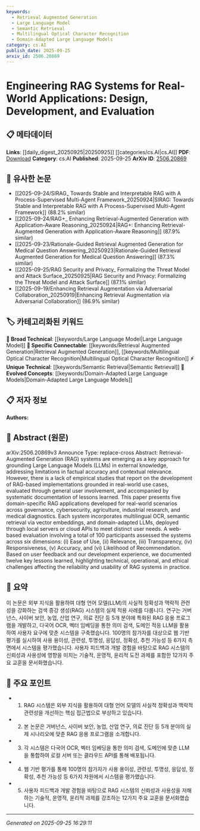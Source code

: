 ```yaml
---
keywords:
  - Retrieval Augmented Generation
  - Large Language Model
  - Semantic Retrieval
  - Multilingual Optical Character Recognition
  - Domain-Adapted Large Language Models
category: cs.AI
publish_date: 2025-09-25
arxiv_id: 2506.20869
---
```


<!-- KEYWORD_LINKING_METADATA:
{
  "processed_timestamp": "2025-09-25T16:29:11.346420",
  "vocabulary_version": "1.0",
  "selected_keywords": [
    "Retrieval Augmented Generation",
    "Large Language Model",
    "Semantic Retrieval",
    "Multilingual Optical Character Recognition",
    "Domain-Adapted Large Language Models"
  ],
  "rejected_keywords": [],
  "similarity_scores": {
    "Retrieval Augmented Generation": 0.92,
    "Large Language Model": 0.85,
    "Semantic Retrieval": 0.78,
    "Multilingual Optical Character Recognition": 0.8,
    "Domain-Adapted Large Language Models": 0.77
  },
  "extraction_method": "AI_prompt_based",
  "budget_applied": true,
  "candidates_json": {
    "candidates": [
      {
        "surface": "Retrieval-Augmented Generation",
        "canonical": "Retrieval Augmented Generation",
        "aliases": [
          "RAG"
        ],
        "category": "specific_connectable",
        "rationale": "RAG is a trending approach that enhances LLMs with external knowledge, making it highly relevant for linking in knowledge graphs.",
        "novelty_score": 0.45,
        "connectivity_score": 0.88,
        "specificity_score": 0.85,
        "link_intent_score": 0.92
      },
      {
        "surface": "Large Language Models",
        "canonical": "Large Language Model",
        "aliases": [
          "LLMs"
        ],
        "category": "broad_technical",
        "rationale": "LLMs are foundational in the paper's context, providing a broad technical base for linking.",
        "novelty_score": 0.3,
        "connectivity_score": 0.9,
        "specificity_score": 0.7,
        "link_intent_score": 0.85
      },
      {
        "surface": "Semantic Retrieval",
        "canonical": "Semantic Retrieval",
        "aliases": [],
        "category": "unique_technical",
        "rationale": "Semantic retrieval is a unique technical aspect that enhances the precision of information retrieval in RAG systems.",
        "novelty_score": 0.65,
        "connectivity_score": 0.75,
        "specificity_score": 0.8,
        "link_intent_score": 0.78
      },
      {
        "surface": "Multilingual OCR",
        "canonical": "Multilingual Optical Character Recognition",
        "aliases": [
          "Multilingual OCR"
        ],
        "category": "specific_connectable",
        "rationale": "Multilingual OCR is crucial for processing diverse text inputs, enhancing the applicability of RAG systems.",
        "novelty_score": 0.55,
        "connectivity_score": 0.7,
        "specificity_score": 0.78,
        "link_intent_score": 0.8
      },
      {
        "surface": "Domain-Adapted LLMs",
        "canonical": "Domain-Adapted Large Language Models",
        "aliases": [
          "Domain-Adapted LLMs"
        ],
        "category": "evolved_concepts",
        "rationale": "Adapting LLMs to specific domains is an evolving concept that enhances their relevance and accuracy.",
        "novelty_score": 0.6,
        "connectivity_score": 0.72,
        "specificity_score": 0.82,
        "link_intent_score": 0.77
      }
    ],
    "ban_list_suggestions": [
      "method",
      "experiment",
      "performance"
    ]
  },
  "decisions": [
    {
      "candidate_surface": "Retrieval-Augmented Generation",
      "resolved_canonical": "Retrieval Augmented Generation",
      "decision": "linked",
      "scores": {
        "novelty": 0.45,
        "connectivity": 0.88,
        "specificity": 0.85,
        "link_intent": 0.92
      }
    },
    {
      "candidate_surface": "Large Language Models",
      "resolved_canonical": "Large Language Model",
      "decision": "linked",
      "scores": {
        "novelty": 0.3,
        "connectivity": 0.9,
        "specificity": 0.7,
        "link_intent": 0.85
      }
    },
    {
      "candidate_surface": "Semantic Retrieval",
      "resolved_canonical": "Semantic Retrieval",
      "decision": "linked",
      "scores": {
        "novelty": 0.65,
        "connectivity": 0.75,
        "specificity": 0.8,
        "link_intent": 0.78
      }
    },
    {
      "candidate_surface": "Multilingual OCR",
      "resolved_canonical": "Multilingual Optical Character Recognition",
      "decision": "linked",
      "scores": {
        "novelty": 0.55,
        "connectivity": 0.7,
        "specificity": 0.78,
        "link_intent": 0.8
      }
    },
    {
      "candidate_surface": "Domain-Adapted LLMs",
      "resolved_canonical": "Domain-Adapted Large Language Models",
      "decision": "linked",
      "scores": {
        "novelty": 0.6,
        "connectivity": 0.72,
        "specificity": 0.82,
        "link_intent": 0.77
      }
    }
  ]
}
-->

# Engineering RAG Systems for Real-World Applications: Design, Development, and Evaluation

## 📋 메타데이터

**Links**: [[daily_digest_20250925|20250925]] [[categories/cs.AI|cs.AI]]
**PDF**: [Download](https://arxiv.org/pdf/2506.20869.pdf)
**Category**: cs.AI
**Published**: 2025-09-25
**ArXiv ID**: [2506.20869](https://arxiv.org/abs/2506.20869)

## 🔗 유사한 논문
- [[2025-09-24/SIRAG_ Towards Stable and Interpretable RAG with A Process-Supervised Multi-Agent Framework_20250924|SIRAG: Towards Stable and Interpretable RAG with A Process-Supervised Multi-Agent Framework]] (88.2% similar)
- [[2025-09-24/RAG+_ Enhancing Retrieval-Augmented Generation with Application-Aware Reasoning_20250924|RAG+: Enhancing Retrieval-Augmented Generation with Application-Aware Reasoning]] (87.9% similar)
- [[2025-09-23/Rationale-Guided Retrieval Augmented Generation for Medical Question Answering_20250923|Rationale-Guided Retrieval Augmented Generation for Medical Question Answering]] (87.3% similar)
- [[2025-09-25/RAG Security and Privacy_ Formalizing the Threat Model and Attack Surface_20250925|RAG Security and Privacy: Formalizing the Threat Model and Attack Surface]] (87.1% similar)
- [[2025-09-19/Enhancing Retrieval Augmentation via Adversarial Collaboration_20250919|Enhancing Retrieval Augmentation via Adversarial Collaboration]] (86.9% similar)

## 🏷️ 카테고리화된 키워드
**🧠 Broad Technical**: [[keywords/Large Language Model|Large Language Model]]
**🔗 Specific Connectable**: [[keywords/Retrieval Augmented Generation|Retrieval Augmented Generation]], [[keywords/Multilingual Optical Character Recognition|Multilingual Optical Character Recognition]]
**⚡ Unique Technical**: [[keywords/Semantic Retrieval|Semantic Retrieval]]
**🚀 Evolved Concepts**: [[keywords/Domain-Adapted Large Language Models|Domain-Adapted Large Language Models]]

## 📋 저자 정보

**Authors:** 

## 📄 Abstract (원문)

arXiv:2506.20869v3 Announce Type: replace-cross 
Abstract: Retrieval-Augmented Generation (RAG) systems are emerging as a key approach for grounding Large Language Models (LLMs) in external knowledge, addressing limitations in factual accuracy and contextual relevance. However, there is a lack of empirical studies that report on the development of RAG-based implementations grounded in real-world use cases, evaluated through general user involvement, and accompanied by systematic documentation of lessons learned. This paper presents five domain-specific RAG applications developed for real-world scenarios across governance, cybersecurity, agriculture, industrial research, and medical diagnostics. Each system incorporates multilingual OCR, semantic retrieval via vector embeddings, and domain-adapted LLMs, deployed through local servers or cloud APIs to meet distinct user needs. A web-based evaluation involving a total of 100 participants assessed the systems across six dimensions: (i) Ease of Use, (ii) Relevance, (iii) Transparency, (iv) Responsiveness, (v) Accuracy, and (vi) Likelihood of Recommendation. Based on user feedback and our development experience, we documented twelve key lessons learned, highlighting technical, operational, and ethical challenges affecting the reliability and usability of RAG systems in practice.

## 📝 요약

이 논문은 외부 지식을 활용하여 대형 언어 모델(LLM)의 사실적 정확성과 맥락적 관련성을 강화하는 검색 증강 생성(RAG) 시스템의 실제 적용 사례를 다룹니다. 연구는 거버넌스, 사이버 보안, 농업, 산업 연구, 의료 진단 등 5개 분야에 특화된 RAG 응용 프로그램을 개발하고, 다국어 OCR, 벡터 임베딩을 통한 의미 검색, 도메인 적응 LLM을 활용하여 사용자 요구에 맞춘 시스템을 구축했습니다. 100명의 참가자를 대상으로 웹 기반 평가를 실시하여 사용 용이성, 관련성, 투명성, 응답성, 정확성, 추천 가능성 등 6가지 측면에서 시스템을 평가했습니다. 사용자 피드백과 개발 경험을 바탕으로 RAG 시스템의 신뢰성과 사용성에 영향을 미치는 기술적, 운영적, 윤리적 도전 과제를 포함한 12가지 주요 교훈을 문서화했습니다.

## 🎯 주요 포인트

- 1. RAG 시스템은 외부 지식을 활용하여 대형 언어 모델의 사실적 정확성과 맥락적 관련성을 개선하는 핵심 접근법으로 부상하고 있습니다.
- 2. 본 논문은 거버넌스, 사이버 보안, 농업, 산업 연구, 의료 진단 등 5개 분야의 실제 시나리오에 맞춘 RAG 응용 프로그램을 소개합니다.
- 3. 각 시스템은 다국어 OCR, 벡터 임베딩을 통한 의미 검색, 도메인에 맞춘 LLM을 통합하여 로컬 서버 또는 클라우드 API를 통해 배포됩니다.
- 4. 웹 기반 평가를 통해 100명의 참가자가 사용 용이성, 관련성, 투명성, 응답성, 정확성, 추천 가능성 등 6가지 차원에서 시스템을 평가했습니다.
- 5. 사용자 피드백과 개발 경험을 바탕으로 RAG 시스템의 신뢰성과 사용성을 저해하는 기술적, 운영적, 윤리적 과제를 강조하는 12가지 주요 교훈을 문서화했습니다.


---

*Generated on 2025-09-25 16:29:11*
